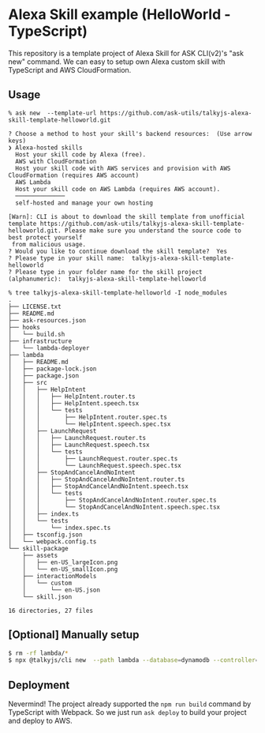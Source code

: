 # Alexa Skill example (HelloWorld - TypeScript)

This repository is a template project of Alexa Skill for ASK CLI(v2)'s "ask new" command.
We can easy to setup own Alexa custom skill with TypeScript and AWS CloudFormation.


## Usage

```
% ask new  --template-url https://github.com/ask-utils/talkyjs-alexa-skill-template-helloworld.git

? Choose a method to host your skill's backend resources:  (Use arrow keys)
❯ Alexa-hosted skills
  Host your skill code by Alexa (free). 
  AWS with CloudFormation
  Host your skill code with AWS services and provision with AWS CloudFormation (requires AWS account) 
  AWS Lambda
  Host your skill code on AWS Lambda (requires AWS account). 
  ──────────────
  self-hosted and manage your own hosting 
  
[Warn]: CLI is about to download the skill template from unofficial template https://github.com/ask-utils/talkyjs-alexa-skill-template-helloworld.git. Please make sure you understand the source code to best protect yourself
 from malicious usage.
? Would you like to continue download the skill template?  Yes
? Please type in your skill name:  talkyjs-alexa-skill-template-helloworld
? Please type in your folder name for the skill project (alphanumeric):  talkyjs-alexa-skill-template-helloworld

% tree talkyjs-alexa-skill-template-helloworld -I node_modules
.
├── LICENSE.txt
├── README.md
├── ask-resources.json
├── hooks
│   └── build.sh
├── infrastructure
│   └── lambda-deployer
├── lambda
│   ├── README.md
│   ├── package-lock.json
│   ├── package.json
│   ├── src
│   │   ├── HelpIntent
│   │   │   ├── HelpIntent.router.ts
│   │   │   ├── HelpIntent.speech.tsx
│   │   │   └── tests
│   │   │       ├── HelpIntent.router.spec.ts
│   │   │       └── HelpIntent.speech.spec.tsx
│   │   ├── LaunchRequest
│   │   │   ├── LaunchRequest.router.ts
│   │   │   ├── LaunchRequest.speech.tsx
│   │   │   └── tests
│   │   │       ├── LaunchRequest.router.spec.ts
│   │   │       └── LaunchRequest.speech.spec.tsx
│   │   ├── StopAndCancelAndNoIntent
│   │   │   ├── StopAndCancelAndNoIntent.router.ts
│   │   │   ├── StopAndCancelAndNoIntent.speech.tsx
│   │   │   └── tests
│   │   │       ├── StopAndCancelAndNoIntent.router.spec.ts
│   │   │       └── StopAndCancelAndNoIntent.speech.spec.tsx
│   │   ├── index.ts
│   │   └── tests
│   │       └── index.spec.ts
│   ├── tsconfig.json
│   └── webpack.config.ts
└── skill-package
    ├── assets
    │   ├── en-US_largeIcon.png
    │   └── en-US_smallIcon.png
    ├── interactionModels
    │   └── custom
    │       └── en-US.json
    └── skill.json

16 directories, 27 files

```

## [Optional] Manually setup

```bash
$ rm -rf lambda/*
$ npx @talkyjs/cli new  --path lambda --database=dynamodb --controller=handler --ssml=default --no-test
```

## Deployment

Nevermind!
The project already supported the `npm run build` command by TypeScript with Webpack.
So we just run `ask deploy` to build your project and deploy to AWS.
